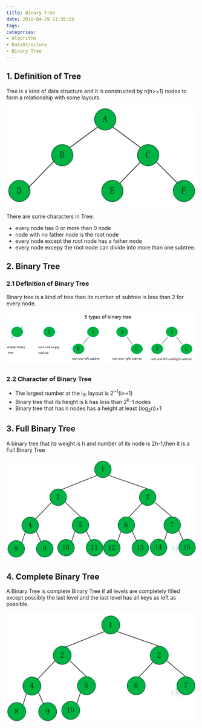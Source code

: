```yaml
---
title: Binary Tree
date: 2018-04-29 11:35:23
tags:
categories:
- Algorithm
- DataStructure
- Binary Tree
---
```

## 1. Definition of Tree
Tree is a kind of data structure and it is constructed by n(n>=1) nodes to form a relationship with some layouts.

![](Algorithm-DataStructure-BinaryTree/1.png)

There are some characters in Tree:

- every node has 0 or more than 0 node
- node with no father node is the root node
- every node except the root node has a father node
- every node excepy the root node can divide into more than one subtree.

## 2. Binary Tree
### 2.1 Definition of Binary Tree
Binary tree is a kind of tree than its number of subtree is less than 2 for every node.

![](Algorithm-DataStructure-BinaryTree/2.png)

### 2.2 Character of Binary Tree
- The largest number at the i<sub>th</sub> layout is 2<sup>i-1</sup>(i>=1)
- Binary tree that its height is k has less than  2<sup>k</sup>-1 nodes
- Binary tree that has n nodes has a height at least (log<sub>2</sub>n)+1

## 3. Full Binary Tree
A binary tree that its weight is h and number of its node is 2h-1,then it is a Full Binary Tree 

![](Algorithm-DataStructure-BinaryTree/3.png)

## 4. Complete Binary Tree
A Binary Tree is complete Binary Tree if all levels are completely filled except possibly the last level and the last level has all keys as left as possible. 

![](Algorithm-DataStructure-BinaryTree/4.png)